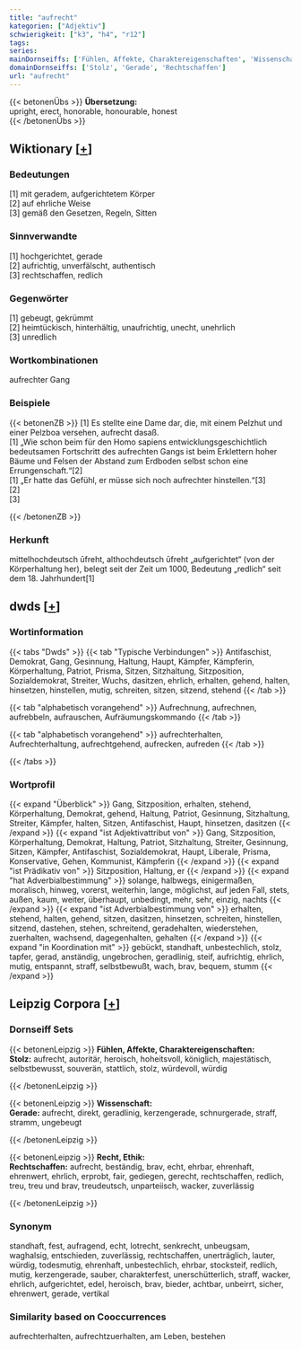 ```yaml
---
title: "aufrecht"
kategorien: ["Adjektiv"]
schwierigkeit: ["k3", "h4", "r12"]
tags:
series:
mainDornseiffs: ['Fühlen, Affekte, Charaktereigenschaften', 'Wissenschaft', 'Recht, Ethik']
domainDornseiffs: ['Stolz', 'Gerade', 'Rechtschaffen']
url: "aufrecht"
---
```


{{< betonenÜbs >}}
**Übersetzung:**  
upright, erect, honorable, honourable, honest  
{{< /betonenÜbs >}}

## Wiktionary [[+](https://de.wiktionary.org/wiki/aufrecht)]

### Bedeutungen
[1] mit geradem, aufgerichtetem Körper  
[2] auf ehrliche Weise  
[3] gemäß den Gesetzen, Regeln, Sitten  

### Sinnverwandte
[1] hochgerichtet, gerade  
[2] aufrichtig, unverfälscht, authentisch  
[3] rechtschaffen, redlich  

### Gegenwörter
[1] gebeugt, gekrümmt  
[2] heimtückisch, hinterhältig, unaufrichtig, unecht, unehrlich  
[3] unredlich  

### Wortkombinationen
aufrechter Gang  

### Beispiele
{{< betonenZB >}}
[1] Es stellte eine Dame dar, die, mit einem Pelzhut und einer Pelzboa versehen, aufrecht dasaß.  
[1] „Wie schon beim für den Homo sapiens entwicklungsgeschichtlich bedeutsamen Fortschritt des aufrechten Gangs ist beim Erklettern hoher Bäume und Felsen der Abstand zum Erdboden selbst schon eine Errungenschaft.“[2]  
[1] „Er hatte das Gefühl, er müsse sich noch aufrechter hinstellen.“[3]  
[2]  
[3]  

{{< /betonenZB >}}
### Herkunft
mittelhochdeutsch ūfreht, althochdeutsch ūfreht „aufgerichtet“ (von der Körperhaltung her), belegt seit der Zeit um 1000, Bedeutung „redlich“ seit dem 18. Jahrhundert[1]  



## dwds [[+](https://www.dwds.de/wb/aufrecht)]

### Wortinformation
{{< tabs "Dwds" >}}
{{< tab "Typische Verbindungen" >}}
Antifaschist, Demokrat, Gang, Gesinnung, Haltung, Haupt, Kämpfer, Kämpferin, Körperhaltung, Patriot, Prisma, Sitzen, Sitzhaltung, Sitzposition, Sozialdemokrat, Streiter, Wuchs, dasitzen, ehrlich, erhalten, gehend, halten, hinsetzen, hinstellen, mutig, schreiten, sitzen, sitzend, stehend
{{< /tab >}}

{{< tab "alphabetisch vorangehend" >}}
Aufrechnung, aufrechnen, aufrebbeln, aufrauschen, Aufräumungskommando
{{< /tab >}}

{{< tab "alphabetisch vorangehend" >}}
aufrechterhalten, Aufrechterhaltung, aufrechtgehend, aufrecken, aufreden
{{< /tab >}}

{{< /tabs >}}

### Wortprofil
{{< expand "Überblick" >}} Gang, Sitzposition, erhalten, stehend, Körperhaltung, Demokrat, gehend, Haltung, Patriot, Gesinnung, Sitzhaltung, Streiter, Kämpfer, halten, Sitzen, Antifaschist, Haupt, hinsetzen, dasitzen {{< /expand >}}
{{< expand "ist Adjektivattribut von" >}} Gang, Sitzposition, Körperhaltung, Demokrat, Haltung, Patriot, Sitzhaltung, Streiter, Gesinnung, Sitzen, Kämpfer, Antifaschist, Sozialdemokrat, Haupt, Liberale, Prisma, Konservative, Gehen, Kommunist, Kämpferin {{< /expand >}}
{{< expand "ist Prädikativ von" >}} Sitzposition, Haltung, er {{< /expand >}}
{{< expand "hat Adverbialbestimmung" >}} solange, halbwegs, einigermaßen, moralisch, hinweg, vorerst, weiterhin, lange, möglichst, auf jeden Fall, stets, außen, kaum, weiter, überhaupt, unbedingt, mehr, sehr, einzig, nachts {{< /expand >}}
{{< expand "ist Adverbialbestimmung von" >}} erhalten, stehend, halten, gehend, sitzen, dasitzen, hinsetzen, schreiten, hinstellen, sitzend, dastehen, stehen, schreitend, geradehalten, wiederstehen, zuerhalten, wachsend, dagegenhalten, gehalten {{< /expand >}}
{{< expand "in Koordination mit" >}} gebückt, standhaft, unbestechlich, stolz, tapfer, gerad, anständig, ungebrochen, geradlinig, steif, aufrichtig, ehrlich, mutig, entspannt, straff, selbstbewußt, wach, brav, bequem, stumm {{< /expand >}}

## Leipzig Corpora [[+](https://corpora.uni-leipzig.de/en/res?word=aufrecht&corpusId=deu_newscrawl-public_2018)]

### Dornseiff Sets
{{< betonenLeipzig >}}
**Fühlen, Affekte, Charaktereigenschaften:**  
**Stolz:** aufrecht, autoritär, heroisch, hoheitsvoll, königlich, majestätisch, selbstbewusst, souverän, stattlich, stolz, würdevoll, würdig  

{{< /betonenLeipzig >}}


{{< betonenLeipzig >}}
**Wissenschaft:**  
**Gerade:** aufrecht, direkt, geradlinig, kerzengerade, schnurgerade, straff, stramm, ungebeugt  

{{< /betonenLeipzig >}}


{{< betonenLeipzig >}}
**Recht, Ethik:**  
**Rechtschaffen:** aufrecht, beständig, brav, echt, ehrbar, ehrenhaft, ehrenwert, ehrlich, erprobt, fair, gediegen, gerecht, rechtschaffen, redlich, treu, treu und brav, treudeutsch, unparteiisch, wacker, zuverlässig  

{{< /betonenLeipzig >}}

### Synonym
standhaft, fest, aufragend, echt, lotrecht, senkrecht, unbeugsam, waghalsig, entschieden, zuverlässig, rechtschaffen, unerträglich, lauter, würdig, todesmutig, ehrenhaft, unbestechlich, ehrbar, stocksteif, redlich, mutig, kerzengerade, sauber, charakterfest, unerschütterlich, straff, wacker, ehrlich, aufgerichtet, edel, heroisch, brav, bieder, achtbar, unbeirrt, sicher, ehrenwert, gerade, vertikal


### Similarity based on Cooccurrences
aufrechterhalten, aufrechtzuerhalten, am Leben, bestehen

